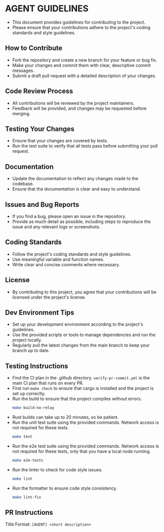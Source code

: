 # AGENT GUIDELINES
- This document provides guidelines for contributing to the project.
- Please ensure that your contributions adhere to the project's coding standards and style guidelines.

## How to Contribute
- Fork the repository and create a new branch for your feature or bug fix.
- Make your changes and commit them with clear, descriptive commit messages.
- Submit a draft pull request with a detailed description of your changes.

## Code Review Process
- All contributions will be reviewed by the project maintainers.
- Feedback will be provided, and changes may be requested before merging.

## Testing Your Changes
- Ensure that your changes are covered by tests.
- Run the test suite to verify that all tests pass before submitting your pull request.

## Documentation
- Update the documentation to reflect any changes made to the codebase.
- Ensure that the documentation is clear and easy to understand.

## Issues and Bug Reports
- If you find a bug, please open an issue in the repository.
- Provide as much detail as possible, including steps to reproduce the issue and any relevant logs or screenshots.

## Coding Standards
- Follow the project's coding standards and style guidelines.
- Use meaningful variable and function names.
- Write clear and concise comments where necessary.

## License
- By contributing to this project, you agree that your contributions will be licensed under the project's license.

## Dev Environment Tips
- Set up your development environment according to the project's guidelines.
- Use the provided scripts or tools to manage dependencies and run the project locally.
- Regularly pull the latest changes from the main branch to keep your branch up to date.

## Testing Instructions
- Find the CI plan in the .github directory. `verify-pr-commit.yml` is the main CI plan that runs on every PR.
- First run `make check` to ensure that cargo is installed and the project is set up correctly.
- Run the build to ensure that the project compiles without errors.
    ```bash
    make build-no-relay
    ```
- Rust builds can take up to 20 minutes, so be patient.
- Run the unit test suite using the provided commands. Network access is not required for these tests.
    ```bash
    make test
    ```
- Run the e2e test suite using the provided commands. Network access is not required for these tests, only that you have a local node running.
    ```bash
    make e2e-tests
    ```
- Run the linter to check for code style issues.
    ```bash
    make lint
    ```
- Run the formatter to ensure code style consistency.
    ```bash
    make lint-fix
    ```

## PR Instructions
Title Format: `[AGENT] <short description>`
